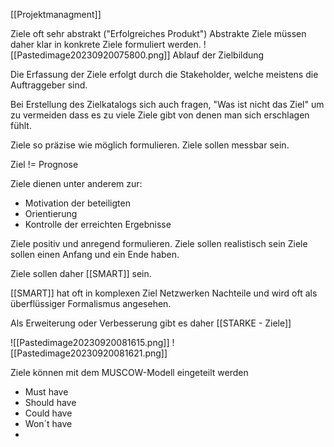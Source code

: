[[Projektmanagment]]

Ziele oft sehr abstrakt ("Erfolgreiches Produkt") 
Abstrakte Ziele müssen daher klar in konkrete Ziele formuliert werden. 
![[Pastedimage20230920075800.png]]
Ablauf der Zielbildung

Die Erfassung der Ziele erfolgt durch die Stakeholder, welche meistens die Auftraggeber sind. 

Bei Erstellung des Zielkatalogs sich auch fragen, "Was ist nicht das Ziel" um zu vermeiden dass es zu viele Ziele gibt von denen man sich erschlagen fühlt.

Ziele so präzise wie möglich formulieren.
Ziele sollen messbar sein.

Ziel != Prognose

Ziele dienen unter anderem zur:
- Motivation der beteiligten
- Orientierung
- Kontrolle der erreichten Ergebnisse


Ziele positiv und anregend formulieren.
Ziele sollen realistisch sein
Ziele sollen einen Anfang und ein Ende haben.

Ziele sollen daher [[SMART]] sein.

[[SMART]] hat oft in komplexen Ziel Netzwerken Nachteile und wird oft als überflüssiger Formalismus angesehen.

Als Erweiterung oder Verbesserung gibt es daher [[STARKE - Ziele]]

![[Pastedimage20230920081615.png]]
![[Pastedimage20230920081621.png]]


Ziele können mit dem MUSCOW-Modell eingeteilt werden
- Must have
- Should have
- Could have 
- Won´t have
- 